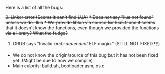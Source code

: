 Here is a list of all the bugs:

~~0. Linker error (Seems it can't find LUA)~~
  ~~* Does not say "llua not found" unless we do -llua~~
  ~~* We provide liblua via source for lua5.0 and it seems that it doesn't know the functions, even though we provided the functions via a library? What the fudge?~~
1. GRUB says "Invalid *arch-dependent* ELF magic." (STILL NOT FIXED :-1:)
  * We do not know the origin/source of this bug but it has not been fixed yet. (Might be due to how we compile)
  * Main culprits: build.sh, bootloader.asm, os.c
